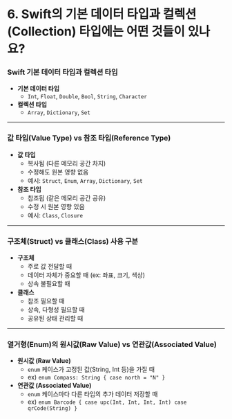 #  6. Swift의 기본 데이터 타입과 컬렉션(Collection) 타입에는 어떤 것들이 있나요?


### Swift 기본 데이터 타입과 컬렉션 타입
- **기본 데이터 타입**
  - `Int`, `Float`, `Double`, `Bool`, `String`, `Character`
- **컬렉션 타입**
  - `Array`, `Dictionary`, `Set`

---

### 값 타입(Value Type) vs 참조 타입(Reference Type)
- **값 타입**
  - 복사됨 (다른 메모리 공간 차지)
  - 수정해도 원본 영향 없음
  - 예시: `Struct`, `Enum`, `Array`, `Dictionary`, `Set`
- **참조 타입**
  - 참조됨 (같은 메모리 공간 공유)
  - 수정 시 원본 영향 있음
  - 예시: `Class`, `Closure`

---

### 구조체(Struct) vs 클래스(Class) 사용 구분
- **구조체**
  - 주로 값 전달할 때
  - 데이터 자체가 중요할 때 (ex: 좌표, 크기, 색상)
  - 상속 불필요할 때
- **클래스**
  - 참조 필요할 때
  - 상속, 다형성 필요할 때
  - 공유된 상태 관리할 때

---

### 열거형(Enum)의 원시값(Raw Value) vs 연관값(Associated Value)
- **원시값 (Raw Value)**
  - `enum` 케이스가 고정된 값(String, Int 등)을 가질 때
  - ex) `enum Compass: String { case north = "N" }`
- **연관값 (Associated Value)**
  - `enum` 케이스마다 다른 타입의 추가 데이터 저장할 때
  - ex) `enum Barcode { case upc(Int, Int, Int, Int) case qrCode(String) }`
